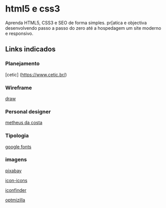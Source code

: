 # html5 e css3
Aprenda HTML5, CSS3 e SEO de forma simples. pr[atica e objectiva desenvolvendo passo a passo do zero até a hospedagem um site moderno e responsivo.
## Links indicados
### Planejamento
[cetic] (https://www.cetic.br/)
### Wireframe
[draw](https://app.diagrams.net/)
### Personal designer
[metheus da costa](http://matheusdacosta.art.br/)
### Tipologia
[google fonts](https://fonts.google.com/)
### imagens
[pixabay](https://pixabay.com/pt/)

[icon-icons](https://icon-icons.com/pt/)

[iconfinder](https://www.iconfinder.com/)

[optmizilla](https://imagecompressor.com/pt/)
